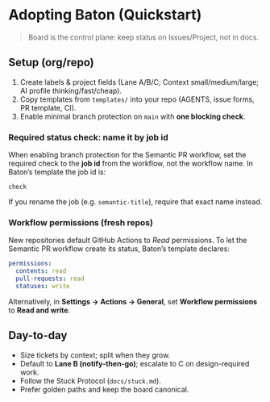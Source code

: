# Adopting Baton (Quickstart)

> Board is the control plane: keep status on Issues/Project, not in docs.

## Setup (org/repo)
1. Create labels & project fields (Lane A/B/C; Context small/medium/large; AI profile thinking/fast/cheap).
2. Copy templates from `templates/` into your repo (AGENTS, issue forms, PR template, CI).
3. Enable minimal branch protection on `main` with **one blocking check**.

### Required status check: name it by **job id**
When enabling branch protection for the Semantic PR workflow, set the required check to the **job id** from the workflow, not the workflow name. In Baton’s template the job id is:

```
check
```

If you rename the job (e.g. `semantic-title`), require that exact name instead.

### Workflow permissions (fresh repos)
New repositories default GitHub Actions to *Read* permissions. To let the Semantic PR workflow create its status, Baton’s template declares:

```yaml
permissions:
  contents: read
  pull-requests: read
  statuses: write
```

Alternatively, in **Settings → Actions → General**, set **Workflow permissions** to **Read and write**.

## Day-to-day
- Size tickets by context; split when they grow.
- Default to **Lane B (notify‑then‑go)**; escalate to C on design-required work.
- Follow the Stuck Protocol (`docs/stuck.md`).
- Prefer golden paths and keep the board canonical.

